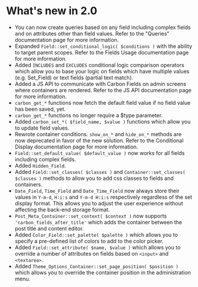 # What's new in 2.0

- You can now create queries based on any field including complex fields and on attributes other than field values. Refer to the "Queries" documentation page for more information.
- Expanded `Field::set_conditional_logic( $conditions )` with the ability to target parent scopes. Refer to the Fields Usage documentation page for more information.
- Added `INCLUDES` and `EXCLUDES` conditional logic comparison operators which allow you to base your logic on fields which have multiple values (e.g. Set_Field) or text fields (partial text match).
- Added a JS API to communicate with Carbon Fields on admin screens where containers are rendered. Refer to the JS API documentation page for more information.
- `carbon_get_*` functions now fetch the default field value if no field value has been saved, yet.
- `carbon_get_*` functions no longer require a $type parameter.
- Added `carbon_set_*( $field_name, $value )` functions which allow you to update field values.
- Rewrote container conditions. `show_on_*` and `hide_on_*` methods are now deprecated in favor of the new solution. Refer to the Conditional Display documentation page for more information.
- `Field::set_default_value( $default_value )` now works for all fields including complex fields.
- Added `Hidden_Field`.
- Added `Field::set_classes( $classes )` and `Container::set_classes( $classes )` methods to allow you to add css classes to fields and containers.
- `Date_Field`, `Time_Field` and `Date_Time_Field` now always store their values in `Y-m-d`, `H:i:s` and `Y-m-d H:i:s` respectively regardless of the set display format. This allows you to adjust the user experience without affecting the back-end storage format.
- `Post_Meta_Container::set_context( $context )` now supports `'carbon_fields_after_title'` which adds the container between the post title and content editor.
- Added `Color_Field::set_palette( $palette )` which allows you to specify a pre-defined list of colors to add to the color picker.
- Added `Field::set_attribute( $name, $value )` which allows you to override a number of attributes on fields based on `<input>` and `<textarea>`.
- Added `Theme_Options_Container::set_page_position( $position )` which allows you to override the container position in the administration menu.